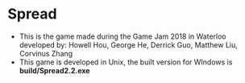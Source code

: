 # Spread
- This is the game made during the Game Jam 2018 in Waterloo developed by: Howell Hou, George He, Derrick Guo, Matthew Liu, Corvinus Zhang
- This game is developed in Unix, the built version for WIndows is **build/Spread2.2.exe**
